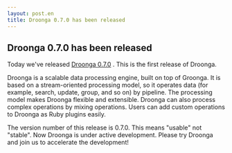 ```yaml
---
layout: post.en
title: Droonga 0.7.0 has been released
---
```


Droonga 0.7.0 has been released
-------------------------------

Today we've released [Droonga
0.7.0](http://droonga.org/2013/11/29/release.html) . This is the first
release of Droonga.

Droonga is a scalable data processing engine, built on top of Groonga.
It is based on a stream-oriented processing model, so it operates data
(for example, search, update, group, and so on) by pipeline. The
processing model makes Droonga flexible and extensible. Droonga can also
process complex operations by mixing operations. Users can add custom
operations to Droonga as Ruby plugins easily.

The version number of this release is 0.7.0. This means "usable" not
"stable". Now Droonga is under active development. Please try Droonga
and join us to accelerate the development!
